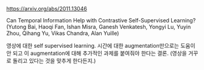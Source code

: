 https://arxiv.org/abs/2011.13046

Can Temporal Information Help with Contrastive Self-Supervised Learning? (Yutong Bai, Haoqi Fan, Ishan Misra, Ganesh Venkatesh, Yongyi Lu, Yuyin Zhou, Qihang Yu, Vikas Chandra, Alan Yuille)

영상에 대한 self supervised learning. 시간에 대한 augmentation만으로는 도움이 안 되고 이 augmentation에 대해 추가적인 과제를 붙여줘야 한다는 결론. (영상을 거꾸로 돌리고 있다는 것을 맞추게 한다든지.)